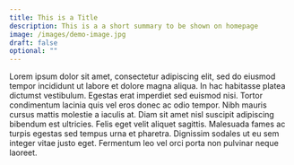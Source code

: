 ```yaml
---
title: This is a Title
description: This is a a short summary to be shown on homepage
image: /images/demo-image.jpg
draft: false
optional: ""
---
```

  Lorem ipsum dolor sit amet, consectetur adipiscing elit, sed do eiusmod tempor incididunt ut labore et dolore magna aliqua. In hac habitasse platea dictumst vestibulum. Egestas erat imperdiet sed euismod nisi. Tortor condimentum lacinia quis vel eros donec ac odio tempor. Nibh mauris cursus mattis molestie a iaculis at. Diam sit amet nisl suscipit adipiscing bibendum est ultricies. Felis eget velit aliquet sagittis. Malesuada fames ac turpis egestas sed tempus urna et pharetra. Dignissim sodales ut eu sem integer vitae justo eget. Fermentum leo vel orci porta non pulvinar neque laoreet.